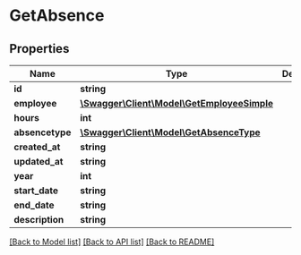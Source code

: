 # GetAbsence

## Properties
Name | Type | Description | Notes
------------ | ------------- | ------------- | -------------
**id** | **string** |  | [optional] 
**employee** | [**\Swagger\Client\Model\GetEmployeeSimple**](GetEmployeeSimple.md) |  | [optional] 
**hours** | **int** |  | [optional] 
**absencetype** | [**\Swagger\Client\Model\GetAbsenceType**](GetAbsenceType.md) |  | [optional] 
**created_at** | **string** |  | [optional] 
**updated_at** | **string** |  | [optional] 
**year** | **int** |  | [optional] 
**start_date** | **string** |  | [optional] 
**end_date** | **string** |  | [optional] 
**description** | **string** |  | [optional] 

[[Back to Model list]](../README.md#documentation-for-models) [[Back to API list]](../README.md#documentation-for-api-endpoints) [[Back to README]](../README.md)


